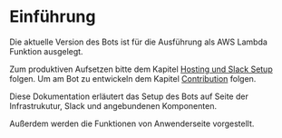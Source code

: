 # Einführung

Die aktuelle Version des Bots ist für die Ausführung als AWS Lambda Funktion ausgelegt.

Zum produktiven Aufsetzen bitte dem Kapitel [Hosting und Slack Setup](./hosting-and-slack/googleapis.md) folgen.
Um am Bot zu entwickeln dem Kapitel [Contribution](./contribution/index.md) folgen.

Diese Dokumentation erläutert das Setup des Bots auf Seite der Infrastrukutur, Slack und angebundenen Komponenten.

Außerdem werden die Funktionen von Anwenderseite vorgestellt.
